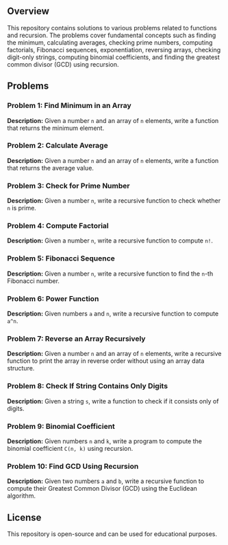 

## Overview
This repository contains solutions to various problems related to functions and recursion. The problems cover fundamental concepts such as finding the minimum, calculating averages, checking prime numbers, computing factorials, Fibonacci sequences, exponentiation, reversing arrays, checking digit-only strings, computing binomial coefficients, and finding the greatest common divisor (GCD) using recursion.

## Problems

### Problem 1: Find Minimum in an Array
**Description:** Given a number `n` and an array of `n` elements, write a function that returns the minimum element.

### Problem 2: Calculate Average
**Description:** Given a number `n` and an array of `n` elements, write a function that returns the average value.

### Problem 3: Check for Prime Number
**Description:** Given a number `n`, write a recursive function to check whether `n` is prime.

### Problem 4: Compute Factorial
**Description:** Given a number `n`, write a recursive function to compute `n!`.

### Problem 5: Fibonacci Sequence
**Description:** Given a number `n`, write a recursive function to find the `n`-th Fibonacci number.

### Problem 6: Power Function
**Description:** Given numbers `a` and `n`, write a recursive function to compute `a^n`.

### Problem 7: Reverse an Array Recursively
**Description:** Given a number `n` and an array of `n` elements, write a recursive function to print the array in reverse order without using an array data structure.

### Problem 8: Check If String Contains Only Digits
**Description:** Given a string `s`, write a function to check if it consists only of digits.

### Problem 9: Binomial Coefficient
**Description:** Given numbers `n` and `k`, write a program to compute the binomial coefficient `C(n, k)` using recursion.

### Problem 10: Find GCD Using Recursion
**Description:** Given two numbers `a` and `b`, write a recursive function to compute their Greatest Common Divisor (GCD) using the Euclidean algorithm.

## License
This repository is open-source and can be used for educational purposes.

